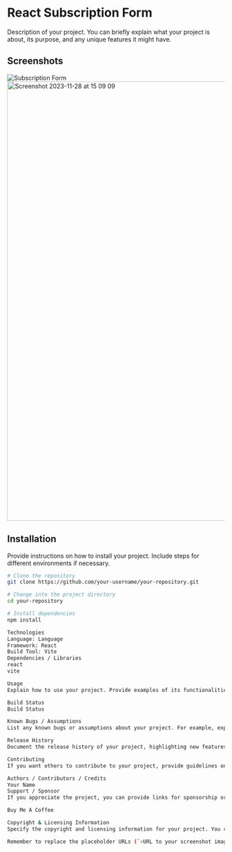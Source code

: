 # React Subscription Form

Description of your project. You can briefly explain what your project is about, its purpose, and any unique features it might have.

## Screenshots

![Subscription Form](<URL to your screenshot image>)
<img width="1015" alt="Screenshot 2023-11-28 at 15 09 09" src="https://github.com/tzuhuangyen/w6task2/assets/106456140/72cbfe16-de94-4fce-997b-a0a3258d62a3">

## Installation

Provide instructions on how to install your project. Include steps for different environments if necessary.

```bash
# Clone the repository
git clone https://github.com/your-username/your-repository.git

# Change into the project directory
cd your-repository

# Install dependencies
npm install

Technologies
Language: Language
Framework: React
Build Tool: Vite
Dependencies / Libraries
react
vite

Usage
Explain how to use your project. Provide examples of its functionalities and usage scenarios.

Build Status
Build Status

Known Bugs / Assumptions
List any known bugs or assumptions about your project. For example, expected data formats, etc.

Release History
Document the release history of your project, highlighting new features, fixes, etc.

Contributing
If you want others to contribute to your project, provide guidelines on how they can do so.

Authors / Contributors / Credits
Your Name
Support / Sponsor
If you appreciate the project, you can provide links for sponsorship or support.

Buy Me A Coffee

Copyright & Licensing Information
Specify the copyright and licensing information for your project. You can use choosealicense.com for guidance.

Remember to replace the placeholder URLs (`<URL to your screenshot image>`, `<Your Build Status Icon URL>`, `<Your Build Status Page URL>`, `<Your GitHub Profile URL>`, `<Your Buy Me A Coffee Link>`) with the actual URLs or information for your project.

